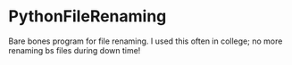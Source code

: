 # PythonFileRenaming
Bare bones program for file renaming.
I used this often in college; no more renaming bs files during down time!
